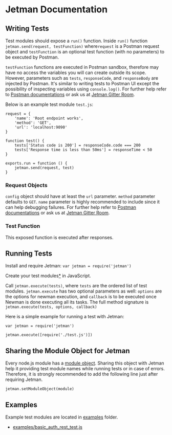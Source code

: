 # Jetman Documentation



## Writing Tests
Test modules should expose a `run()` function. 
Inside `run()` function `jetman.send(request, testFunction)` where`request` is a Postman request object and `testFunction` is an optional test function (with no parameters) to be executed by Postman.

`testFunction` functions are executed  in Postman sandbox, therefore may have no access the variables you will can create outside its scope.
However, parameters such as `tests`, `responseCode`, and `responseBody` are injected by Postman.
It's similar to writing tests to Postman UI except the possibility of inspecting variables using `console.log()`.
For further help refer to [Postman documentations](https://www.getpostman.com/docs/sandbox) or ask us at [Jetman Gitter Room](https://gitter.im/emrehan/jetman).

Below is an example test module `test.js`:

    request = {
        'name': 'Root endpoint works',
        'method': 'GET',
        'url': 'localhost:9090'
    }

    function test() {
        tests['Status code is 200'] = responseCode.code === 200
        tests['Response time is less than 50ms'] = responseTime < 50
    }

    exports.run = function () {
        jetman.send(request, test)
    }


### Request Objects
`config` object should have at least the `url` parameter. 
`method` parameter defaults to `GET`.
`name` parameter is highly recommended to include since it can help debugging failures.
For further help refer to [Postman documentations](https://www.getpostman.com/docs/requests) or ask us at [Jetman Gitter Room](https://gitter.im/emrehan/jetman).


### Test Function
This exposed function is executed after responses. 



## Running Tests
Install and require Jetman: `var jetman = require('jetman')`

Create your test modules[*](#-how-to-write-test-scripts) in JavaScript.

Call `jetman.execute(tests)`, where `tests` are the ordered list of test modules.
`jetman.execute` has two optional parameters as well: `options` are the options for newman execution, and `callback` is to be executed once Newman is done executing all its  tasks. 
The full method signature is `jetman.execute(tests, options, callback)`

Here is a simple example for running a test with Jetman:

    var jetman = require('jetman')

    jetman.execute([require('./test.js')])


## Sharing the Module Object for Jetman

Every node.js module has a [module object](https://nodejs.org/api/modules.html#modules_the_module_object). 
Sharing this object with Jetman help it providing test module names while running tests or in case of errors.
Therefore, it is strongly recommended to add the following line just after requiring Jetman.

    jetman.setModuleObject(module)



## Examples
Example test modules are located in [examples](examples) folder. 

 * [examples/basic_auth_rest_test.js](examples/basic_auth_rest_test.js)
